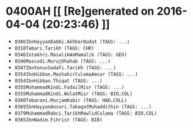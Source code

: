 # 0400AH [[ [Re]generated on 2016-04-04 (20:23:46) ]]

* `0306IbnHayyanDabbi.AkhbarQudat (TAGS: ...)`
* `0310Tabari.Tarikh (TAGS: CHR)`
* `0346Istakhri.MasalikWaMamalik (TAGS: GEO)`
* `0346Mascudi.MurujDhahab (TAGS: ...)`
* `0347IbnYunusSadafi.Tarikh (TAGS: ...)`
* `0354IbnHibban.MashahirCulamaAmsar (TAGS: ...)`
* `0354IbnHibban.Thiqat (TAGS: ...)`
* `0355MuhammadKindi.FadailMisr (TAGS: ...)`
* `0355MuhammadKindi.WulatMisr (TAGS: BIO,COL)`
* `0360Tabarani.MucjamKabir (TAGS: HAD,COLL)`
* `0369IbnHayyanAnsari.TabaqatMuhaddithin (TAGS: ...)`
* `0379MuhammadRabci.TarikhMawlidCulama (TAGS: BIO,COL)`
* `0385IbnNadim.Fihrist (TAGS: BIB)`
